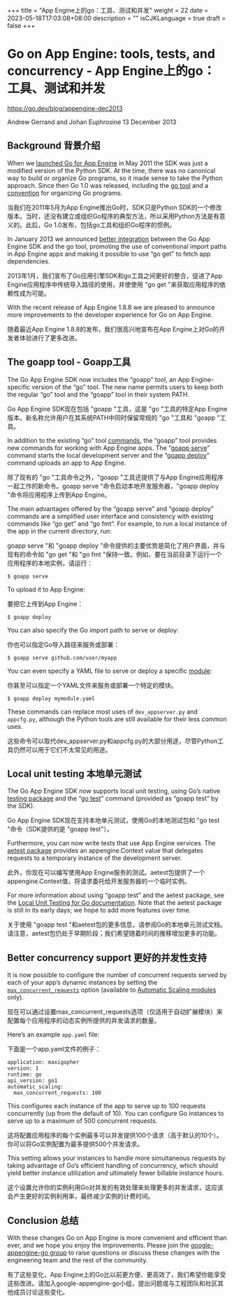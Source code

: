+++
title = "App Engine上的go：工具、测试和并发"
weight = 22
date = 2023-05-18T17:03:08+08:00
description = ""
isCJKLanguage = true
draft = false
+++

# Go on App Engine: tools, tests, and concurrency - App Engine上的go：工具、测试和并发

https://go.dev/blog/appengine-dec2013

Andrew Gerrand and Johan Euphrosine
13 December 2013

## Background 背景介绍

When we [launched Go for App Engine](https://blog.golang.org/go-and-google-app-engine) in May 2011 the SDK was just a modified version of the Python SDK. At the time, there was no canonical way to build or organize Go programs, so it made sense to take the Python approach. Since then Go 1.0 was released, including the [go tool](https://go.dev/cmd/go/) and a [convention](https://go.dev/doc/code.html) for organizing Go programs.

当我们在2011年5月为App Engine推出Go时，SDK只是Python SDK的一个修改版本。当时，还没有建立或组织Go程序的典型方法，所以采用Python方法是有意义的。此后，Go 1.0发布，包括go工具和组织Go程序的惯例。

In January 2013 we announced [better integration](https://blog.golang.org/the-app-engine-sdk-and-workspaces-gopath) between the Go App Engine SDK and the go tool, promoting the use of conventional import paths in App Engine apps and making it possible to use “go get” to fetch app dependencies.

2013年1月，我们宣布了Go应用引擎SDK和go工具之间更好的整合，促进了App Engine应用程序中传统导入路径的使用，并使使用 "go get "来获取应用程序的依赖性成为可能。

With the recent release of App Engine 1.8.8 we are pleased to announce more improvements to the developer experience for Go on App Engine.

随着最近App Engine 1.8.8的发布，我们很高兴地宣布在App Engine上对Go的开发者体验进行了更多改进。

## The goapp tool - Goapp工具

The Go App Engine SDK now includes the “goapp” tool, an App Engine-specific version of the “go” tool. The new name permits users to keep both the regular “go” tool and the “goapp” tool in their system PATH.

Go App Engine SDK现在包括 "goapp "工具，这是 "go "工具的特定App Engine版本。新名称允许用户在其系统PATH中同时保留常规的 "go "工具和 "goapp "工具。

In addition to the existing “go” tool [commands](https://go.dev/cmd/go/), the “goapp” tool provides new commands for working with App Engine apps. The “[goapp serve](https://developers.google.com/appengine/docs/go/tools/devserver)” command starts the local development server and the “[goapp deploy](https://developers.google.com/appengine/docs/go/tools/uploadinganapp)” command uploads an app to App Engine.

除了现有的 "go "工具命令之外，"goapp "工具还提供了与App Engine应用程序一起工作的新命令。goapp serve "命令启动本地开发服务器，"goapp deploy "命令将应用程序上传到App Engine。

The main advantages offered by the “goapp serve” and “goapp deploy” commands are a simplified user interface and consistency with existing commands like “go get” and “go fmt”. For example, to run a local instance of the app in the current directory, run:

goapp serve "和 "goapp deploy "命令提供的主要优势是简化了用户界面，并与现有的命令如 "go get "和 "go fmt "保持一致。例如，要在当前目录下运行一个应用程序的本地实例，请运行：

```shell linenums="1"
$ goapp serve
```

To upload it to App Engine:

要把它上传到App Engine：

```shell linenums="1"
$ goapp deploy
```

You can also specify the Go import path to serve or deploy:

你也可以指定Go导入路径来服务或部署：

```shell linenums="1"
$ goapp serve github.com/user/myapp
```

You can even specify a YAML file to serve or deploy a specific [module](https://developers.google.com/appengine/docs/go/modules/):

你甚至可以指定一个YAML文件来服务或部署一个特定的模块。

```shell linenums="1"
$ goapp deploy mymodule.yaml
```

These commands can replace most uses of `dev_appserver.py` and `appcfg.py`, although the Python tools are still available for their less common uses.

这些命令可以取代dev_appserver.py和appcfg.py的大部分用途，尽管Python工具仍然可以用于它们不太常见的用途。

## Local unit testing 本地单元测试

The Go App Engine SDK now supports local unit testing, using Go’s native [testing package](https://developers.google.com/appengine/docs/go/tools/localunittesting) and the “[go test](https://go.dev/cmd/go/#hdr-Test_packages)” command (provided as “goapp test” by the SDK).

Go App Engine SDK现在支持本地单元测试，使用Go的本地测试包和 "go test "命令（SDK提供的是 "goapp test"）。

Furthermore, you can now write tests that use App Engine services. The [aetest package](https://developers.google.com/appengine/docs/go/tools/localunittesting#Go_Introducing_the_aetest_package) provides an appengine.Context value that delegates requests to a temporary instance of the development server.

此外，你现在可以编写使用App Engine服务的测试。aetest包提供了一个appengine.Context值，将请求委托给开发服务器的一个临时实例。

For more information about using “goapp test” and the aetest package, see the [Local Unit Testing for Go documentation](https://developers.google.com/appengine/docs/go/tools/localunittesting). Note that the aetest package is still in its early days; we hope to add more features over time.

关于使用 "goapp test "和aetest包的更多信息，请参阅Go的本地单元测试文档。请注意，aetest包仍处于早期阶段；我们希望随着时间的推移增加更多的功能。

## Better concurrency support 更好的并发性支持

It is now possible to configure the number of concurrent requests served by each of your app’s dynamic instances by setting the [`max_concurrent_requests`](https://developers.google.com/appengine/docs/go/modules/#max_concurrent_requests) option (available to [Automatic Scaling modules](https://developers.google.com/appengine/docs/go/modules/#automatic_scaling) only).

现在可以通过设置max_concurrent_requests选项（仅适用于自动扩展模块）来配置每个应用程序的动态实例所提供的并发请求的数量。

Here’s an example `app.yaml` file:

下面是一个app.yaml文件的例子：

```
application: maxigopher
version: 1
runtime: go
api_version: go1
automatic_scaling:
  max_concurrent_requests: 100
```

This configures each instance of the app to serve up to 100 requests concurrently (up from the default of 10). You can configure Go instances to serve up to a maximum of 500 concurrent requests.

这将配置应用程序的每个实例最多可以并发提供100个请求（高于默认的10个）。你可以将Go实例配置为最多提供500个并发请求。

This setting allows your instances to handle more simultaneous requests by taking advantage of Go’s efficient handling of concurrency, which should yield better instance utilization and ultimately fewer billable instance hours.

这个设置允许你的实例利用Go对并发的有效处理来处理更多的并发请求，这应该会产生更好的实例利用率，最终减少实例的计费时间。

## Conclusion 总结

With these changes Go on App Engine is more convenient and efficient than ever, and we hope you enjoy the improvements. Please join the [google-appengine-go group](http://groups.google.com/group/google-appengine-go/) to raise questions or discuss these changes with the engineering team and the rest of the community.

有了这些变化，App Engine上的Go比以前更方便、更高效了，我们希望你能享受这些改进。请加入google-appengine-go小组，提出问题或与工程团队和社区其他成员讨论这些变化。
